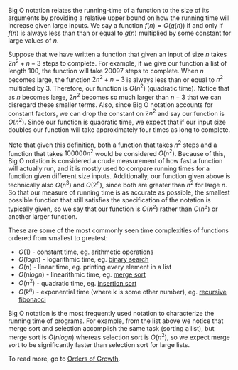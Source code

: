 Big O notation relates the running-time of a function to the size of its arguments by providing a relative upper bound on how the running time will increase given large inputs. We say a function $f(n) = O(g(n))$ if and only if $f(n)$ is always less than than or equal to $g(n)$ multiplied by some constant for large values of $n$.

Suppose that we have written a function that given an input of size $n$ takes $2n^2 + n - 3$ steps to complete. For example, if we give our function a list of length $100$, the function will take $20097$ steps to complete. When $n$ becomes large, the function $2n^2 + n - 3$ is always less than or equal to $n^2$ multipled by 3. Therefore, our function is $O(n^2)$ (quadratic time). Notice that as $n$ becomes large, $2n^2$ becomes so much larger than $n - 3$ that we can disregard these smaller terms. Also, since Big O notation accounts for constant factors, we can drop the constant on $2n^2$ and say our function is $O(n^2)$. Since our function is quadratic time, we expect that if our input size doubles our function will take approximately four times as long to complete.

Note that given this definition, both a function that takes $n^2$ steps and a function that takes $100000n^2$ would be considered $O(n^2)$. Because of this, Big O notation is considered a crude measurement of how fast a function will actually run, and it is mostly used to compare running times for a function given different size inputs. Additionally, our function given above is technically also $O(n^3)$ and $O(2^n)$, since both are greater than $n^2$ for large $n$. So that our measure of running time is as accurate as possible, the smallest possible function that still satisfies the specification of the notation is typically given, so we say that our function is $O(n^2)$ rather than $O(n^3)$ or another larger function. 

These are some of the most commonly seen time complexities of functions ordered from smallest to greatest:
- $O(1)$ - constant time, eg. arithmetic operations
- $O(logn)$ - logarithmic time, eg. [binary search](http://en.wikipedia.org/wiki/Binary_search_algorithm)
- $O(n)$ - linear time, eg. printing every element in a list
- $O(nlogn)$ - linearithmic time, eg. [merge sort](http://en.wikipedia.org/wiki/Merge_sort)
- $O(n^2)$ - quadratic time, eg. [insertion sort](http://en.wikipedia.org/wiki/Insertion_sort)
- $O(k^n)$ - exponential time (where k is some other number), eg. [recursive fibonacci](http://mitpress.mit.edu/sicp/full-text/book/book-Z-H-11.html#%_sec_1.2.2)

Big O notation is the most frequently used notation to characterize the running time of programs. For example, from the list above we notice that merge sort and selection accomplish the same task (sorting a list), but merge sort is $O(nlogn)$ whereas selection sort is $O(n^2)$, so we expect merge sort to be significantly faster than selection sort for large lists. 

To read more, go to [Orders of Growth](../orders-growth/).